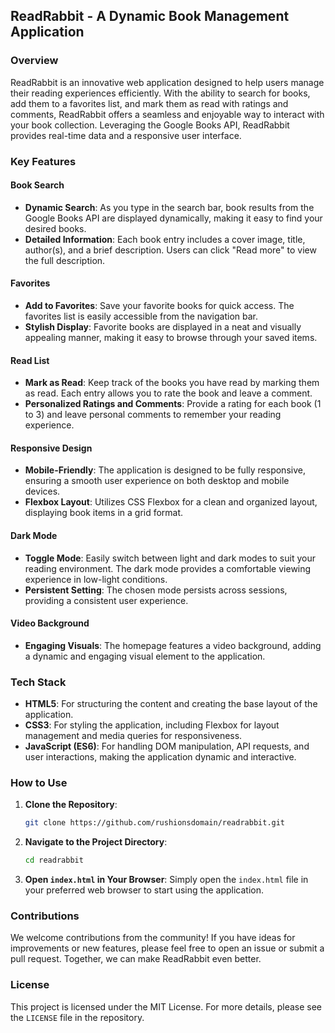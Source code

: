 ## ReadRabbit - A Dynamic Book Management Application

### Overview

ReadRabbit is an innovative web application designed to help users manage their reading experiences efficiently. With the ability to search for books, add them to a favorites list, and mark them as read with ratings and comments, ReadRabbit offers a seamless and enjoyable way to interact with your book collection. Leveraging the Google Books API, ReadRabbit provides real-time data and a responsive user interface.

### Key Features

#### Book Search
- **Dynamic Search**: As you type in the search bar, book results from the Google Books API are displayed dynamically, making it easy to find your desired books.
- **Detailed Information**: Each book entry includes a cover image, title, author(s), and a brief description. Users can click "Read more" to view the full description.

#### Favorites
- **Add to Favorites**: Save your favorite books for quick access. The favorites list is easily accessible from the navigation bar.
- **Stylish Display**: Favorite books are displayed in a neat and visually appealing manner, making it easy to browse through your saved items.

#### Read List
- **Mark as Read**: Keep track of the books you have read by marking them as read. Each entry allows you to rate the book and leave a comment.
- **Personalized Ratings and Comments**: Provide a rating for each book (1 to 3) and leave personal comments to remember your reading experience.

#### Responsive Design
- **Mobile-Friendly**: The application is designed to be fully responsive, ensuring a smooth user experience on both desktop and mobile devices.
- **Flexbox Layout**: Utilizes CSS Flexbox for a clean and organized layout, displaying book items in a grid format.

#### Dark Mode
- **Toggle Mode**: Easily switch between light and dark modes to suit your reading environment. The dark mode provides a comfortable viewing experience in low-light conditions.
- **Persistent Setting**: The chosen mode persists across sessions, providing a consistent user experience.

#### Video Background
- **Engaging Visuals**: The homepage features a video background, adding a dynamic and engaging visual element to the application.

### Tech Stack

- **HTML5**: For structuring the content and creating the base layout of the application.
- **CSS3**: For styling the application, including Flexbox for layout management and media queries for responsiveness.
- **JavaScript (ES6)**: For handling DOM manipulation, API requests, and user interactions, making the application dynamic and interactive.

### How to Use

1. **Clone the Repository**: 
   ```sh
   git clone https://github.com/rushionsdomain/readrabbit.git
   ```
2. **Navigate to the Project Directory**: 
   ```sh
   cd readrabbit
   ```
3. **Open `index.html` in Your Browser**: Simply open the `index.html` file in your preferred web browser to start using the application.

### Contributions

We welcome contributions from the community! If you have ideas for improvements or new features, please feel free to open an issue or submit a pull request. Together, we can make ReadRabbit even better.

### License

This project is licensed under the MIT License. For more details, please see the `LICENSE` file in the repository.
